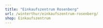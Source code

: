 ```yaml
---
title: "Einkaufszentrum Rosenberg"
url: /winterthur/einkaufszentrum-rosenberg/
shop: Einkaufszentrum
---
```

